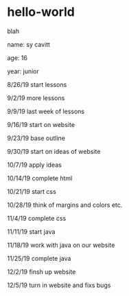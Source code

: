 # hello-world
blah

name: sy cavitt

age: 16


year: junior


8/26/19
 start lessons


9/2/19
 more lessons
 
 
 9/9/19
  last week of lessons
 
 
 9/16/19
  start on website
  
  
 9/23/19
  base outline
  
 
 9/30/19
  start on ideas of website
  
  
 10/7/19
  apply ideas
  
  
 10/14/19
  complete html
  
  
 10/21/19
  start css
  
  
 10/28/19
  think of margins and colors etc.
  
  
  11/4/19
   complete css
   
   
  11/11/19
   start java
   
   
  11/18/19
   work with java on our website
   
   
  11/25/19
   complete java
   
  12/2/19
   finsh up website 
   
   
  12/5/19
   turn in website and fixs bugs
 
